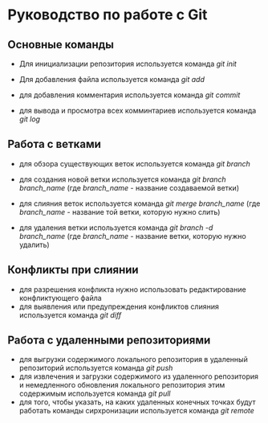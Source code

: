 # Руководство по работе с Git

## Основные команды

* Для инициализации репозитория используется команда *git init*
* Для добавления файла используется команда *git add*

* для добавления комментария используется команда *git commit*
* для вывода и просмотра всех комминтариев используется команда *git log*




## Работа с ветками

* для обзора существующих веток используется команда *git branch*
* для создания новой ветки используется команда *git branch branch_name* (где *branch_name* - название создаваемой ветки)

* для слияния веток используется команда *git merge branch_name* (где *branch_name* - название той ветки, которую нужно слить)


* для удаления ветки используется команда *git branch -d branch_name* (где *branch_name* - название ветки, которую нужно удалить)

## Конфликты при слиянии

* для разрешения конфликта нужно использовать редактирование конфликтующего файла
* для выявления или  предупреждения конфликтов слияния используется команда *git diff*

## Работа с удаленными репозиториями

* для выгрузки содержимого локального репозитория в удаленный репозиторий используется команда *git push* 
* для извлечения и загрузки содержимого из удаленного репозитория и немедленного обновления локального репозитория этим содержимым используется команда *git pull*
* для того, чтобы указать, на каких удаленных конечных точках будут работать команды сирхронизации используется команда *git remote*
